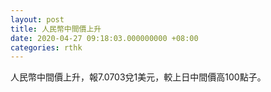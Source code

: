 ```yaml
---
layout: post
title: 人民幣中間價上升
date: 2020-04-27 09:18:03.000000000 +08:00
categories: rthk
---
```


人民幣中間價上升，報7.0703兌1美元，較上日中間價高100點子。
